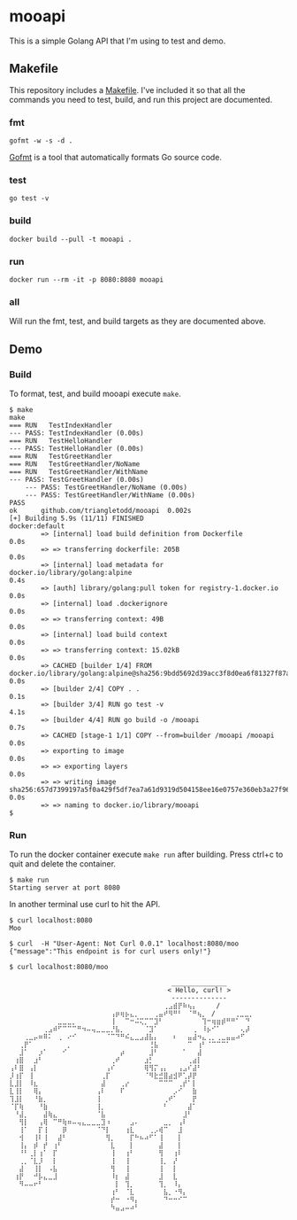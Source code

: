 # mooapi

This is a simple Golang API that I'm using to test and demo. 


## Makefile

This repository includes a [Makefile](https://www.gnu.org/software/make/manual/make.html). I've included it so that all the commands you need to test, build, and run this project are documented.

### fmt
`gofmt -w -s -d .`

[Gofmt](https://go.dev/blog/gofmt) is a tool that automatically formats Go source code. 

### test
`go test -v`

### build
`docker build --pull -t mooapi .`

### run
`docker run --rm -it -p 8080:8080 mooapi`

### all

Will run the fmt, test, and build targets as they are documented above.


## Demo

### Build
To format, test, and build mooapi execute `make`.

```console
$ make
make
=== RUN   TestIndexHandler
--- PASS: TestIndexHandler (0.00s)
=== RUN   TestHelloHandler
--- PASS: TestHelloHandler (0.00s)
=== RUN   TestGreetHandler
=== RUN   TestGreetHandler/NoName
=== RUN   TestGreetHandler/WithName
--- PASS: TestGreetHandler (0.00s)
    --- PASS: TestGreetHandler/NoName (0.00s)
    --- PASS: TestGreetHandler/WithName (0.00s)
PASS
ok      github.com/triangletodd/mooapi  0.002s
[+] Building 5.9s (11/11) FINISHED                                                                                                         docker:default
        => [internal] load build definition from Dockerfile                                                                                                 0.0s
        => => transferring dockerfile: 205B                                                                                                                 0.0s
        => [internal] load metadata for docker.io/library/golang:alpine                                                                                     0.4s
        => [auth] library/golang:pull token for registry-1.docker.io                                                                                        0.0s
        => [internal] load .dockerignore                                                                                                                    0.0s
        => => transferring context: 49B                                                                                                                     0.0s
        => [internal] load build context                                                                                                                    0.0s
        => => transferring context: 15.02kB                                                                                                                 0.0s
        => CACHED [builder 1/4] FROM docker.io/library/golang:alpine@sha256:9bdd5692d39acc3f8d0ea6f81327f87ac6b473dd29a2b6006df362bff48dd1f8                0.0s
        => [builder 2/4] COPY . .                                                                                                                           0.1s
        => [builder 3/4] RUN go test -v                                                                                                                     4.1s
        => [builder 4/4] RUN go build -o /mooapi                                                                                                            0.7s
        => CACHED [stage-1 1/1] COPY --from=builder /mooapi /mooapi                                                                                         0.0s
        => exporting to image                                                                                                                               0.0s
        => => exporting layers                                                                                                                              0.0s
        => => writing image sha256:657d7399197a5f0a429f5df7ea7a61d9319d504158ee16e0757e360eb3a27f96                                                         0.0s
        => => naming to docker.io/library/mooapi
$
```

### Run
To run the docker container execute `make run` after building. Press ctrl+c to quit and delete the container.

```console
$ make run
Starting server at port 8080
```

In another terminal use curl to hit the API.

```console
$ curl localhost:8080
Moo

$ curl  -H "User-Agent: Not Curl 0.0.1" localhost:8080/moo
{"message":"This endpoint is for curl users only!"}

$ curl localhost:8080/moo

                                         ______________
                                        < Hello, curl! >
                                         --------------
⠀⠀⠀⠀⠀⠀⠀⠀⠀⠀⠀⠀⠀⠀⠀⠀⠀⠀⠀⠀⠀⠀⠀⠀⠀⠀⠀⠀⠀⠀⠀⠀⢀⣠⣾⡟⠷⢦⡄⠀⠀⠀⠀/⠀⠀⠀⠀⠀⠀⠀
⠀⠀⠀⠀⠀⠀⠀⠀⠀⠀⠀⠀⠀⠀⠀⠀⠀⠀⠀⠀⠀⢠⡶⢶⡦⣄⡀⠀⠀⠀⢀⣤⠞⠻⠛⠃⠀⠈⠛⢦⡀⠀/⠀⠀⠀⠀⢀⣀⣀⡀
⠀⠀⠀⠀⠀⠀⠀⠀⠀⠀⣀⣀⣀⡀⠀⠀⠀⠀⠀⠀⠀⢸⠀⠀⠉⠒⠬⢍⡉⠉⣹⠃⠀⠀⠀⠀⠀⠀⠀⠀⢹⠒⢶⣶⡾⠛⠛⠁⠀⠙
⠀⠀⠀⠀⠀⠀⠀⢀⣠⠾⠋⠉⠉⠉⠛⠲⠤⢤⣀⣀⣀⡘⣧⡀⠀⠀⠀⠀⠈⣹⠁⠀⠀⠀⠀⠀⠀⠀⢀⠀⠸⡦⠊⠁⠀⠀⠀⠀⢄⡼
⠀⠀⠀⢀⣀⡤⠶⠿⠅⠀⢀⠀⠔⠊⠀⠀⠀⠀⠀⠀⠈⠉⠙⠛⠮⣄⣀⣠⣼⣧⡄⠀⠀⠀⠆⠀⠀⣤⣼⠲⣄⢀⡀⢀⣀⣤⣤⠴⠋⠀
⠀⠀⢀⡟⠁⠀⠀⠀⠀⠀⠀⠀⡀⠀⠀⠀⠀⠀⠀⠀⠀⠀⠀⠀⠀⠀⠀⠀⠀⢘⣧⠀⠀⠀⠀⠀⠀⠉⠀⢰⠃⠈⠉⠉⠉⠁⠀⠀⠀⠀
⠀⠀⣸⠁⠀⠀⡰⠁⠀⠀⠀⠊⠀⠀⠀⠀⠀⠀⠀⠀⠀⠀⠀⡴⠀⠀⠀⠀⠀⣸⠃⠀⠀⠀⠀⠀⠁⠀⠀⣼⠀⠀⠀⠀⠀⠀⠀⠀⠀⠀
⠀⢰⣿⠀⠀⣰⠃⠀⠀⠀⠀⠀⠀⠀⠀⠀⠀⠀⠀⠀⠀⢀⠞⠀⠀⠀⠀⠀⣰⡃⠀⠀⠀⠀⠀⠀⠀⢀⣴⡇⠀⠀⠀⠀⠀⠀⠀⠀⠀⠀
⢠⠇⣿⠀⢠⡇⠀⠀⠀⠀⠀⠀⠀⠀⠀⠀⠀⠀⠀⠀⢠⠎⠀⠀⠀⠀⠀⠀⢿⢻⡍⢠⡄⠀⠀⢠⣠⠎⣼⠃⠀⠀⠀⠀⠀⠀⠀⠀⠀⠀
⡸⢰⡏⠀⢸⠀⠀⠀⠀⠀⠀⠀⠀⠀⠀⠀⠀⠀⠀⢀⡏⠀⠀⠀⠀⠀⠀⠀⠈⠻⣗⣚⣿⣴⣺⠟⢁⡼⡟⠀⠀⠀⠀⠀⠀⠀⠀⠀⠀⠀
⣇⣸⡇⠀⠸⣆⠀⠀⠀⠀⠀⠀⠀⠀⠀⠀⠀⠀⠀⣼⠀⠀⠀⢀⡔⠀⠀⠀⠀⠀⠀⠉⠉⠉⠀⢀⡞⠁⡇⠀⠀⠀⠀⠀⠀⠀⠀⠀⠀⠀
⣇⢸⡇⠀⠀⢿⡄⠀⠀⠀⠀⠀⠀⠀⠀⠀⠀⠀⢠⠇⠀⠀⠀⠏⠀⠀⠀⠀⠀⠀⠀⠀⠀⠀⡠⠊⠀⠀⣷⠀⠀⠀⠀⠀⠀⠀⠀⠀⠀⠀
⢹⣸⡇⠀⠀⠘⣷⡀⠀⠀⠀⠀⠀⠀⠀⠀⠀⠀⢸⠀⠀⠀⠀⠀⠀⠀⠀⠀⠀⠀⠀⠀⢀⠞⠁⠀⠀⠀⡟⠀⠀⠀⠀⠀⠀⠀⠀⠀⠀⠀
⠈⡏⢷⠀⠀⠀⠘⣷⠀⠀⠀⠀⠀⠀⠀⠀⠀⠀⢸⡀⠀⠀⠀⠀⠀⠀⠀⠀⠀⠀⠀⠀⠃⠀⠀⠀⠀⣼⠁⠀⠀⠀⠀⠀⠀⠀⠀⠀⠀⠀
⠀⠘⣼⡀⠀⠀⠀⣼⢷⣄⠀⠀⠀⠀⠀⠀⠀⠀⠈⣧⠀⠀⠀⠀⠀⠀⠀⠀⠀⠀⠀⠀⠀⠀⠀⠀⣸⠃⠀⠀⠀⠀⠀⠀⠀⠀⠀⠀⠀⠀
⠀⠀⢻⡇⠀⠀⢠⢿⠀⠉⠛⢷⠶⠤⢤⣄⣀⣀⣀⣹⠰⠀⠀⠀⠀⣠⠄⠀⠀⠀⠀⠀⣀⡀⠀⢠⠇⠀⠀⠀⠀⠀⠀⠀⠀⠀⠀⠀⠀⠀
⠀⠀⢸⠁⠀⠀⡏⢸⠀⠀⠀⡿⠀⠀⠀⠀⠀⠀⠈⠙⡇⠀⠀⠀⢰⣇⠀⠀⠀⢀⡠⢾⠉⠀⠀⣸⠀⠀⠀⠀⠀⠀⠀⠀⠀⠀⠀⠀⠀⠀
⠀⠀⢺⠀⠀⢸⠇⢸⠀⠀⣼⠃⠀⠀⠀⠀⠀⠀⠀⠀⢻⡀⠀⠀⠀⡏⠓⠦⠴⠋⠁⢸⠀⠀⠀⡇⠀⠀⠀⠀⠀⠀⠀⠀⠀⠀⠀⠀⠀⠀
⠀⠀⢸⡄⠀⡾⠀⡞⠀⢰⠃⠀⠀⠀⠀⠀⠀⠀⠀⠀⠀⣇⠀⠀⠀⡇⠀⠀⠀⠀⠀⣼⠀⠀⠀⡇⠀⠀⠀⠀⠀⠀⠀⠀⠀⠀⠀⠀⠀⠀
⠀⠀⠘⠃⢀⡇⢰⠁⠀⡏⠀⠀⠀⠀⠀⠀⠀⠀⠀⠀⠀⢸⠀⠀⢰⠃⠀⠀⠀⠀⠀⢻⠀⠀⢰⠇⠀⠀⠀⠀⠀⠀⠀⠀⠀⠀⠀⠀⠀⠀
⠀⠀⢀⡀⠈⣇⡸⠀⠀⡇⠀⠀⠀⠀⠀⠀⠀⠀⠀⠀⠀⢸⠀⠀⢸⠀⠀⠀⠀⠀⠀⢸⡀⠀⡜⠀⠀⠀⠀⠀⠀⠀⠀⠀⠀⠀⠀⠀⠀⠀
⠀⠀⣼⠀⠀⢸⡇⠀⠠⣧⠀⠀⠀⠀⠀⠀⠀⠀⠀⠀⠀⢻⠀⠀⢸⠀⠀⠀⠀⠀⠀⢸⠀⠀⡇⠀⠀⠀⠀⠀⠀⠀⠀⠀⠀⠀⠀⠀⠀⠀
⠀⢰⡟⠀⠀⠚⡧⣄⣀⣸⠀⠀⠀⠀⠀⠀⠀⠀⠀⠀⠀⠸⡆⠀⣼⠀⠀⠀⠀⠀⠀⣸⠀⠀⣇⠀⠀⠀⠀⠀⠀⠀⠀⠀⠀⠀⠀⠀⠀⠀
⠀⠀⠻⠤⠤⠖⠃⠀⠀⠀⠀⠀⠀⠀⠀⠀⠀⠀⠀⠀⠀⠀⡇⠀⢹⡀⠀⠀⠀⠀⠀⢹⡀⠀⠸⡄⠀⠀⠀⠀⠀⠀⠀⠀⠀⠀⠀⠀⠀⠀
⠀⠀⠀⠀⠀⠀⠀⠀⠀⠀⠀⠀⠀⠀⠀⠀⠀⠀⠀⠀⠀⢰⠃⠀⠈⣇⠀⠀⠀⠀⠀⠀⣧⡀⠐⠻⡄⠀⠀⠀⠀⠀⠀⠀⠀⠀⠀⠀⠀⠀
⠀⠀⠀⠀⠀⠀⠀⠀⠀⠀⠀⠀⠀⠀⠀⠀⠀⠀⠀⠀⠀⡞⠒⠀⠐⠻⡄⠀⠀⠀⠀⠀⠙⠒⠒⠊⠉⠀⠀⠀⠀⠀⠀⠀⠀⠀⠀⠀⠀⠀
⠀⠀⠀⠀⠀⠀⠀⠀⠀⠀⠀⠀⠀⠀⠀⠀⠀⠀⠀⠀⠀⠳⣤⣠⠤⠴⠃⠀
```

